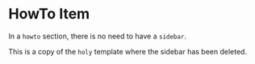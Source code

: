 # HowTo Item


In a `howto` section, there is no need
to have a `sidebar`.

This is a copy of the `holy` template where
the sidebar has been deleted.

